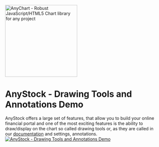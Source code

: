 [<img src="https://cdn.anychart.com/images/logo-transparent-segoe.png?2" width="234px" alt="AnyChart - Robust JavaScript/HTML5 Chart library for any project">](https://anychart.com)

# AnyStock - Drawing Tools and Annotations Demo
AnyStock offers a large set of features, that allow you to build your online financial portal and one of the most exciting features is the ability to draw/display on the chart so called drawing tools or, as they are called in our [documentation](http://docs.anychart.com/) and settings, annotations.
[<img src="http://static.anychart.com/images/github/anystock-drawing-tools-and-annotations-demo.png" alt="AnyStock - Drawing Tools and Annotations Demo">](http://www.anychart.com/products/anystock/drawing_tools/)


